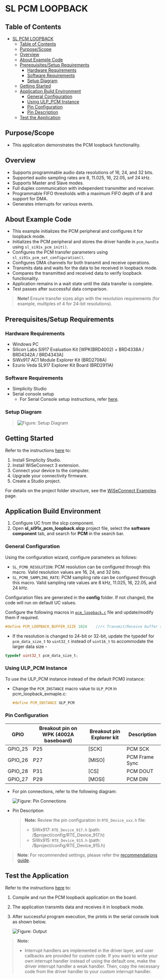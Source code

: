 # SL PCM LOOPBACK

## Table of Contents

- [SL PCM LOOPBACK](#sl-pcm-loopback)
  - [Table of Contents](#table-of-contents)
  - [Purpose/Scope](#purposescope)
  - [Overview](#overview)
  - [About Example Code](#about-example-code)
  - [Prerequisites/Setup Requirements](#prerequisitessetup-requirements)
    - [Hardware Requirements](#hardware-requirements)
    - [Software Requirements](#software-requirements)
    - [Setup Diagram](#setup-diagram)
  - [Getting Started](#getting-started)
  - [Application Build Environment](#application-build-environment)
    - [General Configuration](#general-configuration)
    - [Using ULP\_PCM Instance](#using-ulp_pcm-instance)
    - [Pin Configuration](#pin-configuration)
    - [Pin Description](#pin-description)
  - [Test the Application](#test-the-application)

## Purpose/Scope

- This application demonstrates the PCM loopback functionality.

## Overview

- Supports programmable audio data resolutions of 16, 24, and 32 bits.
- Supported audio sampling rates are 8, 11.025, 16, 22.05, snf 24 kHz.
- Supports Master and Slave modes.
- Full duplex communication with independent transmitter and receiver.
- Programmable FIFO thresholds with a maximum FIFO depth of 8 and support for DMA.
- Generates interrupts for various events.

## About Example Code

- This example initializes the PCM peripheral and configures it for loopback mode.
- Initializes the PCM peripheral and stores the driver handle in `pcm_handle` using `sl_si91x_pcm_init()`.
- Configures the PCM transfer parameters using `sl_si91x_pcm_set_configuration()`.
- Configures DMA channels for both transmit and receive operations.
- Transmits data and waits for the data to be received in loopback mode.
- Compares the transmitted and received data to verify loopback functionality.
- Application remains in a wait state until the data transfer is complete.
- Test passes after successful data comparison.

>**Note!**
>Ensure transfer sizes align with the resolution requirements (for example, multiples of 4 for 24-bit resolutions).

## Prerequisites/Setup Requirements

### Hardware Requirements

- Windows PC
- Silicon Labs Si917 Evaluation Kit [WPK(BRD4002) + BRD4338A / BRD4342A / BRD4343A]
- SiWx917 AC1 Module Explorer Kit (BRD2708A)
- Ezurio Veda SL917 Explorer Kit Board (BRD2911A)

### Software Requirements

- Simplicity Studio
- Serial console setup
  - For Serial Console setup instructions, refer [here](https://docs.silabs.com/wiseconnect/latest/wiseconnect-developers-guide-developing-for-silabs-hosts/#console-input-and-output).

### Setup Diagram

>![Figure: Setup Diagram](resources/readme/setupdiagram.png)

## Getting Started

Refer to the instructions [here](https://docs.silabs.com/wiseconnect/latest/wiseconnect-getting-started/) to:

1. Install Simplicity Studio.
2. Install WiSeConnect 3 extension.
3. Connect your device to the computer.
4. Upgrade your connectivity firmware.
5. Create a Studio project.

For details on the project folder structure, see the [WiSeConnect Examples](https://docs.silabs.com/wiseconnect/latest/wiseconnect-examples/#example-folder-structure) page.

## Application Build Environment

1. Configure UC from the slcp component.
2. Open **sl_si91x_pcm_loopback.slcp** project file, select the **software component** tab, and search for **PCM** in the search bar.


### General Configuration

Using the configuration wizard, configure parameters as follows:

- `SL_PCM0_RESOLUTION`: PCM resolution can be configured through this macro. Valid resolution values are 16, 24, and 32 bits.
- `SL_PCM0_SAMPLING_RATE`: PCM sampling rate can be configured through this macro. Valid sampling rate values are 8 kHz, 11.025, 16, 22.05, and 24 kHz.

Configuration files are generated in the **config** folder. If not changed, the code will run on default UC values.

Configure the following macros in [`pcm_loopback.c`](https://github.com/SiliconLabs/wiseconnect/blob/master/examples/si91x_soc/peripheral/sl_si91x_pcm_loopback/pcm_loopback.c) file and update/modify them if required.

  ```C
  #define PCM_LOOPBACK_BUFFER_SIZE 1024    ///< Transmit/Receive buffer size
  ```

- If the resolution is changed to 24-bit or 32-bit, update the typedef for `pcm_data_size_t` to `uint32_t` instead of `uint16_t` to accommodate the larger data size - 
 ```C
 typedef uint32_t pcm_data_size_t;
 ```

### Using ULP_PCM Instance

To use the ULP_PCM instance instead of the default PCM0 instance:

- Change the `PCM_INSTANCE` macro value to `ULP_PCM` in pcm_loopback_exmaple.c:
  ```C
  #define PCM_INSTANCE ULP_PCM
  ```

### Pin Configuration

|   GPIO    | Breakout pin on WPK (4002A baseboard) | Breakout pin Explorer kit |  Description     |
| ----------| --------------------------------------|-------------------------- | ---------------- |
| GPIO_25   |         P25                           |          [SCK]            | PCM SCK          |
| GPIO_26   |         P27                           |          [MISO]           | PCM Frame Sync        |
| GPIO_28   |         P31                           |          [CS]             | PCM DOUT         |
| GPIO_27   |         P29                           |          [MOSI]           | PCM DIN          |

- For pin connections, refer to the following diagram:

  ![Figure: Pin Connections](resources/readme/image505d.png)

- Pin Description

  >**Note:** Review the pin configuration in `RTE_Device_xxx.h` file:
  > - SiWx917: `RTE_Device_917.h` (path: /$project/config/RTE_Device_917.h)
  > - SiWx915: `RTE_Device_915.h` (path: /$project/config/RTE_Device_915.h)

> **Note**: For recommended settings, please refer the [recommendations guide](https://docs.silabs.com/wiseconnect/latest/wiseconnect-developers-guide-prog-recommended-settings/).

## Test the Application

Refer to the instructions [here](https://docs.silabs.com/wiseconnect/latest/wiseconnect-getting-started/) to:

1. Compile and run the PCM loopback application on the board.
2. The application transmits data and receives it in loopback mode.
3. After successful program execution, the prints in the serial console look as shown below.

   ![Figure: Output](resources/readme/loopback_output.png)

> **Note:**
>
> - Interrupt handlers are implemented in the driver layer, and user callbacks are provided for custom code. If you want to write your own interrupt handler instead of using the default one, make the driver interrupt handler a weak handler. Then, copy the necessary code from the driver handler to your custom interrupt handler.
